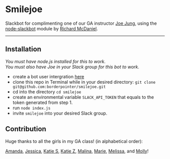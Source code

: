 # Smilejoe

Slackbot for complimenting one of our GA instructor [Joe Jung](https://github.com/Joe21), using the [node-slackbot](https://github.com/rmcdaniel/node-slackbot) module by [Richard McDaniel](https://github.com/rmcdaniel).

-----

## Installation

*You must have node.js installed for this to work.* <br>
*You must also have Joe in your Slack group for this bot to work.*<br>

* create a bot user intergration [here](https://my.slack.com/services/new/bot)
* clone this repo in Terminal while in your desired directory: `git clone git@github.com:borderpointer/smilejoe.git`
* cd into the directory `cd smilejoe`
* create an environmental variable `SLACK_API_TOKEN` that equals to the token generated from step 1.
* run `node index.js`
* invite `smilejoe` into your desired Slack group.

## Contribution

Huge thanks to all the girls in my GA class! (in alphabetical order):

[Amanda](https://github.com/acorlett),
[Jessica](https://github.com/JessicaAlessandro),
[Katie S](https://github.com/ksnediker),
[Katie Z](https://github.com/katiezhou),
[Malina](https://github.com/malinatran),
[Marie](https://github.com/Marievtb),
[Melissa](https://github.com/melissamesku), and
[Molly](https://github.com/mollydonohue-GA)!

